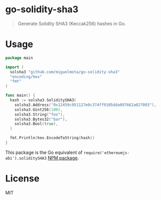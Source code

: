 # go-solidity-sha3

> Generate Solidity SHA3 (Keccak256) hashes in Go.

<!--
var a = new BN("0x12459c951127e0c374ff9105dda097662a027093", 16)

var s4 = abi.soliditySHA3(['address', 'uint256'], [a, new BN('200000000000000', 10)])

		// basic test
		hash := SoliditySHA3(
			Address("0x12459c951127e0c374ff9105dda097662a027093"),
			Uint256(200000000000000),
		)

		expected := "abb858e5d39c237b0c47db82052cdb7f933419e3c1d334c7c2558eb8c03734fc"
		if got := hex.EncodeToString(hash); got != expected {
-->

# Usage

```go
package main

import (
  solsha3 "github.com/miguelmota/go-solidity-sha3"
  "encoding/hex"
  "fmt"
)

func main() {
  hash := solsha3.SoliditySHA3(
    solsha3.Address("0x12459c951127e0c374ff9105dda097662a027093"),
    solsha3.Uint256(100),
    solsha3.String("foo"),
    solsha3.Bytes32("bar"),
    solsha3.Bool(true),
  )

  fmt.Println(hex.EncodeToString(hash))
}
```

This package is the Go equivalent of `require('ethereumjs-abi').soliditySHA3` [NPM package](https://www.npmjs.com/package/ethereumjs-abi).

# License

MIT
